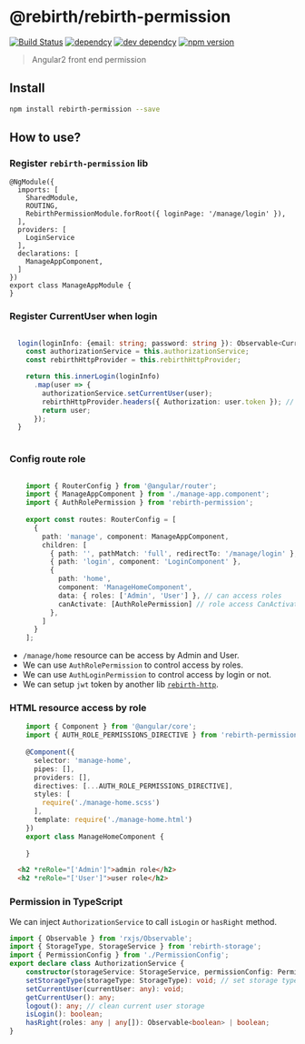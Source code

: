 # @rebirth/rebirth-permission

[![Build Status](https://travis-ci.org/greengerong/rebirth-permission.svg?branch=master)](https://travis-ci.org/greengerong/rebirth-permission)
[![dependcy](https://david-dm.org/greengerong/rebirth-permission.svg)](https://david-dm.org/greengerong/rebirth-permission)
[![dev dependcy](https://david-dm.org/greengerong/rebirth-permission/dev-status.svg)](https://david-dm.org/greengerong/rebirth-permission?type=dev)
[![npm version](https://img.shields.io/npm/v/rebirth-permission.svg)](https://www.npmjs.com/package/rebirth-permission)

> Angular2 front end permission



## Install
```bash
npm install rebirth-permission --save
```

## How to use?

### Register `rebirth-permission` lib

    @NgModule({
      imports: [
        SharedModule,
        ROUTING,
        RebirthPermissionModule.forRoot({ loginPage: '/manage/login' }),
      ],
      providers: [
        LoginService
      ],
      declarations: [
        ManageAppComponent,
      ]
    })
    export class ManageAppModule {
    }


### Register CurrentUser when login

```typescript

  login(loginInfo: {email: string; password: string }): Observable<CurrentUser> {
    const authorizationService = this.authorizationService;
    const rebirthHttpProvider = this.rebirthHttpProvider;

    return this.innerLogin(loginInfo)
      .map(user => {
        authorizationService.setCurrentUser(user);
        rebirthHttpProvider.headers({ Authorization: user.token }); // rebirth-http register global token header
        return user;
      });
  }
  
```

### Config route role
 
```typescript

    import { RouterConfig } from '@angular/router';
    import { ManageAppComponent } from './manage-app.component';
    import { AuthRolePermission } from 'rebirth-permission';
    
    export const routes: RouterConfig = [
      {
        path: 'manage', component: ManageAppComponent,
        children: [
          { path: '', pathMatch: 'full', redirectTo: '/manage/login' },
          { path: 'login', component: 'LoginComponent' },
          {
            path: 'home',
            component: 'ManageHomeComponent',
            data: { roles: ['Admin', 'User'] }, // can access roles
            canActivate: [AuthRolePermission] // role access CanActivate
          },
        ]
      }
    ];

```

* `/manage/home` resource can be access by Admin and User.
* We can use `AuthRolePermission` to control access by roles.
* We can use `AuthLoginPermission` to control access by login or not.
* We can setup `jwt` token by another lib [`rebirth-http`](https://github.com/greengerong/rebirth-http).

### HTML resource access by role

```typescript
    import { Component } from '@angular/core';
    import { AUTH_ROLE_PERMISSIONS_DIRECTIVE } from 'rebirth-permission';
    
    @Component({
      selector: 'manage-home',
      pipes: [],
      providers: [],
      directives: [...AUTH_ROLE_PERMISSIONS_DIRECTIVE],
      styles: [
        require('./manage-home.scss')
      ],
      template: require('./manage-home.html')
    })
    export class ManageHomeComponent {
    
    }
```

```html
  <h2 *reRole="['Admin']">admin role</h2>
  <h2 *reRole="['User']">user role</h2>
```

###  Permission in TypeScript

We can inject `AuthorizationService` to call `isLogin` or `hasRight` method.

```typescript
import { Observable } from 'rxjs/Observable';
import { StorageType, StorageService } from 'rebirth-storage';
import { PermissionConfig } from './PermissionConfig';
export declare class AuthorizationService {
    constructor(storageService: StorageService, permissionConfig: PermissionConfig);
    setStorageType(storageType: StorageType): void; // set storage type, default is localstroage
    setCurrentUser(currentUser: any): void;
    getCurrentUser(): any;
    logout(): any; // clean current user storage
    isLogin(): boolean;
    hasRight(roles: any | any[]): Observable<boolean> | boolean;
}
```

